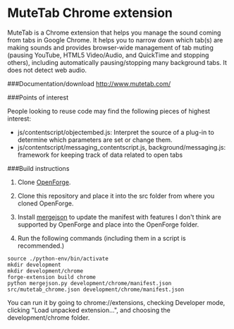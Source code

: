 MuteTab Chrome extension
=======

MuteTab is a Chrome extension that helps you manage the sound coming from tabs in Google Chrome. It helps you to narrow down which tab(s) are making sounds and provides browser-wide management of tab muting (pausing YouTube, HTML5 Video/Audio, and QuickTime and stopping others), including automatically pausing/stopping many background tabs.  It does not detect web audio.

###Documentation/download
http://www.mutetab.com/

###Points of interest

People looking to reuse code may find the following pieces of highest interest:

* js/contentscript/objectembed.js: Interpret the source of a plug-in to determine which parameters are set or change them.
* js/contentscript/messaging_contentscript.js, background/messaging.js: framework for keeping track of data related to open tabs

###Build instructions

1. Clone [OpenForge](https://github.com/trigger-corp/browser-extensions).

2. Clone this repository and place it into the src folder from where you cloned OpenForge.

3. Install [mergejson](https://github.com/jaredsohn/mergejson) to update the manifest with features I don't think are supported by OpenForge and place into the OpenForge folder.

4. Run the following commands (including them in a script is recommended.)

```
source ./python-env/bin/activate
mkdir development
mkdir development/chrome
forge-extension build chrome
python mergejson.py development/chrome/manifest.json src/mutetab_chrome.json development/chrome/manifest.json
```

You can run it by going to chrome://extensions, checking Developer mode, clicking "Load unpacked extension...", and choosing the development/chrome folder.
